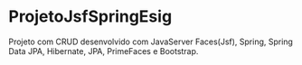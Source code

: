 # ProjetoJsfSpringEsig
Projeto com CRUD desenvolvido com JavaServer Faces(Jsf), Spring, Spring Data JPA, Hibernate, JPA, PrimeFaces e Bootstrap.
